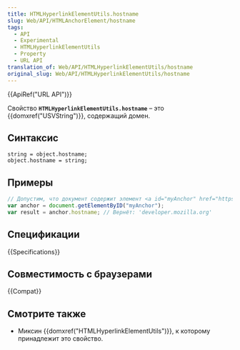 ```yaml
---
title: HTMLHyperlinkElementUtils.hostname
slug: Web/API/HTMLAnchorElement/hostname
tags:
  - API
  - Experimental
  - HTMLHyperlinkElementUtils
  - Property
  - URL API
translation_of: Web/API/HTMLHyperlinkElementUtils/hostname
original_slug: Web/API/HTMLHyperlinkElementUtils/hostname
---
```


{{ApiRef("URL API")}}

Свойство **`HTMLHyperlinkElementUtils.hostname`** – это {{domxref("USVString")}}, содержащий домен.

## Синтаксис

```
string = object.hostname;
object.hostname = string;
```

## Примеры

```js
// Допустим, что документ содержит элемент <a id="myAnchor" href="https://developer.mozilla.org/en-US/docs/HTMLHyperlinkElementUtils.hostname">
var anchor = document.getElementByID("myAnchor");
var result = anchor.hostname; // Вернёт: 'developer.mozilla.org'
```

## Спецификации

{{Specifications}}

## Совместимость с браузерами

{{Compat}}

## Смотрите также

- Миксин {{domxref("HTMLHyperlinkElementUtils")}}, к которому принадлежит это свойство.
